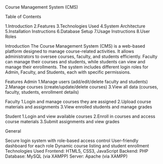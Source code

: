 Course Management System (CMS)

Table of Contents

1.Introduction
2.Features
3.Technologies Used
4.System Architecture
5.Installation Instructions
6.Database Setup
7.Usage Instructions
8.User Roles



Introduction
The Course Management System (CMS) is a web-based platform designed to manage course-related activities. It allows administrators to oversee courses, faculty, and students efficiently. Faculty can manage their courses and students, while students can view and manage their enrollments. The system includes different login roles for Admin, Faculty, and Students, each with specific permissions.

Features
Admin
1.Manage users (add/edit/delete faculty and students)
2.Manage courses (create/update/delete courses)
3.View all data (courses, faculty, students, enrollment details)

Faculty
1.Login and manage courses they are assigned
2.Upload course materials and assignments
3.View enrolled students and manage grades

Student
1.Login and view available courses
2.Enroll in courses and access course materials
3.Submit assignments and view grades

General

Secure login system with role-based access control
User-friendly dashboard for each role
Dynamic course listing and student enrollment
Technologies Used
Frontend: HTML5, CSS3, JavaScript
Backend: PHP
Database: MySQL (via XAMPP)
Server: Apache (via XAMPP)
